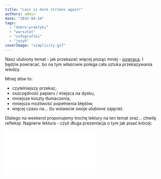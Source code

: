 ```yaml
---
title: "Less is more strikes again!"
authors: admin
date: "2015-04-24"
tags:
  - "dobre-praktyki"
  - "warsztat"
  - "infografiki"
  - "jezyk"
coverImage: "simplicity.gif"
---
```


Nasz ulubiony temat - jak przekazać więcej pisząc mniej -
[powraca](http://techwriter.pl/prostota-glupcze/). I będzie powracać, bo na tym
właściwie polega cała sztuka przekazywania wiedzy.

<!--truncate-->

Mniej słów to:

- czytelniejszy przekaz,
- oszczędność papieru / miejsca na dysku,
- mniejsze koszty tłumaczenia,
- mniejsza możliwość popełnienia błędów,
- więcej czasu na... (tu wstawcie swoje ulubione zajęcie).

Dlatego na weekend proponujemy trochę lektury na ten temat oraz... chwilę
refleksji. Najpierw lektura - czyli długa prezentacja o tym jak pisać krócej:

<iframe style={{border: '1px solid #CCC', borderWidth: '1px', marginBottom: '5px', maxWidth: '100%'}} src="//www.slideshare.net/slideshow/embed_code/key/rpRflzblfjsqbF" width={425} height={355} frameBorder={0} marginWidth={0} marginHeight={0} scrolling="no" allowFullScreen="allowFullScreen" />

A na dokładkę
[infografika o tym jak pisać zdania](http://writing.rocks/how-to-write-a-sentence-infographic/)...

...i refleksji sugestia: Czy nauczyliście się czegoś nowego w tym tygodniu?

Miłego weekendu!
